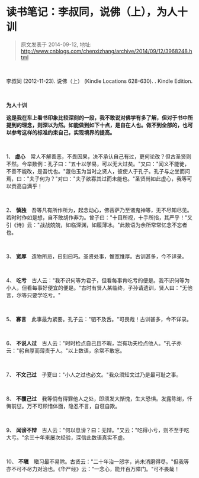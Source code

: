 # 读书笔记：李叔同，说佛（上），为人十训 
> 原文发表于 2014-09-12, 地址: http://www.cnblogs.com/chenxizhang/archive/2014/09/12/3968248.html 



 

李叔同 (2012-11-23). 说佛（上） (Kindle Locations 628-630). . Kindle Edition.



 

**为人十训**

**这是我在车上看书印象比较深刻的一段，我不敢说对佛学有多了解，但对于书中所提到的理念，则深以为然。如能做到如下十点，是自在人也。做不到全部的，也可以参考这样的标准约束自己，实现境界的提高。**


 

1、 **虚心**　常人不解善恶，不畏因果，决不承认自己有过，更何论改？但古圣贤则不然。今举数例：孔子曰："五十以学易，可以无大过矣。"又曰："闻义不能徙，不善不能改，是吾忧也。"蘧伯玉为当时之贤人，彼使人于孔子。孔子与之坐而问焉，曰："夫子何为？"对曰："夫子欲寡其过而未能也。"圣贤尚如此虚心，我等可以贡高自满乎！ 



 

2、 **慎独**　吾等凡有所作所为，起念动心，佛菩萨乃至诸鬼神等，无不尽知尽见。若时时作如是想，自不敢胡作非为。曾子曰："十目所视，十手所指，其严乎！"又引《诗》云："战战兢兢，如临深渊，如履薄冰。"此数语为余所常常忆念不忘者也。 



 

3、 **宽厚**　造物所忌，曰刻曰巧。圣贤处事，惟宽惟厚。古训甚多，今不详录。 



 

4、 **吃亏**　古人云："我不识何等为君子，但看每事肯吃亏的便是。我不识何等为小人，但看每事好便宜的便是。"古时有贤人某临终，子孙请遗训，贤人曰："无他言，尔等只要学吃亏。" 



 

5、 **寡言**　此事最为紧要。孔子云："驷不及舌。"可畏哉！古训甚多，今不详录。 



 

6、 **不说人过**　古人云："时时检点自己且不暇，岂有功夫检点他人。"孔子亦云："躬自厚而薄责于人。"以上数语，余常不敢忘。 



 

7、 **不文己过**　子夏曰："小人之过也必文。"我众须知文过乃是最可耻之事。 



 

8、 **不覆己过**　我等倘有得罪他人之处，即须发大惭愧，生大恐惧。发露陈谢，忏悔前愆。万不可顾惜体面，隐忍不言，自诳自欺。 



 

9、 **闻谤不辩**　古人云："何以息谤？曰：无辩。"又云："吃得小亏，则不至于吃大亏。"余三十年来屡次经验，深信此数语真实不虚。



 

10、 **不瞋**　瞋习最不易除。古贤云："二十年治一怒字，尚未消磨得尽。"但我等亦不可不尽力对治也。《华严经》云："一念心，能开百万障门。"可不畏哉！


